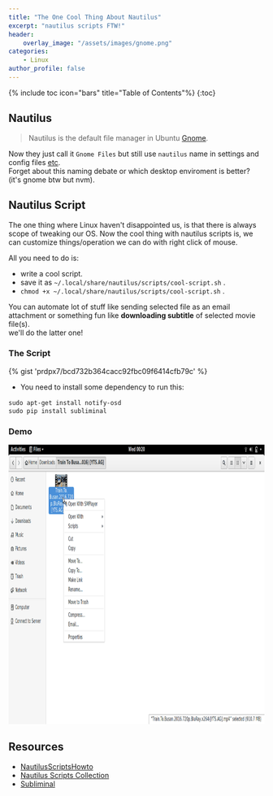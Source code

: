 ```yaml
---
title: "The One Cool Thing About Nautilus"
excerpt: "nautilus scripts FTW!"
header:
    overlay_image: "/assets/images/gnome.png"
categories:
    - Linux
author_profile: false
---
```

{% include toc icon="bars" title="Table of Contents"%}
{:toc}

## Nautilus
> Nautilus is the default file manager in Ubuntu [Gnome](https://help.ubuntu.com/community/DefaultFileManager).

Now they just call it `Gnome Files` but still use `nautilus` name in settings and config files [etc](https://wiki.archlinux.org/index.php/GNOME/Files).<br/>
Forget about this naming debate or which desktop enviroment is better?<br/>
(it's gnome btw but nvm).

## Nautilus Script
The one thing where Linux haven't disappointed us, is that there is always scope of tweaking our OS.
Now the cool thing with nautilus scripts is, we can customize things/operation we can do with right click of mouse.

All you need to do is:
* write a cool script.
* save it as `~/.local/share/nautilus/scripts/cool-script.sh` .
* `chmod +x ~/.local/share/nautilus/scripts/cool-script.sh` .

You can automate lot of stuff like sending selected file as an email attachment or 
something fun like **downloading subtitle** of selected movie file(s).<br/>
we'll do the latter one!

### The Script

{% gist 'prdpx7/bcd732b364cacc92fbc09f6414cfb79c' %}

* You need to install some dependency to run this:
```
sudo apt-get install notify-osd
sudo pip install subliminal
```
### Demo

<img src="/assets/images/nautilus-script.gif" alt="demo" height="550" width="700" />

## Resources
* [NautilusScriptsHowto](https://help.ubuntu.com/community/NautilusScriptsHowto)
* [Nautilus Scripts Collection](http://mundogeek.net/nautilus-scripts/)
* [Subliminal](https://github.com/Diaoul/subliminal)